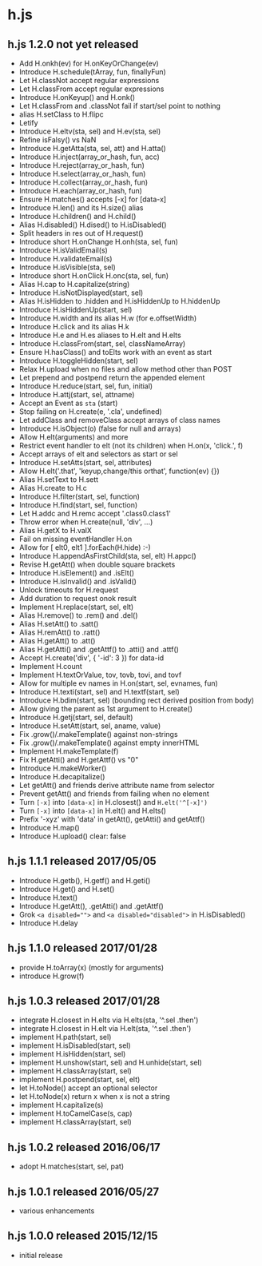 
# h.js


## h.js 1.2.0  not yet released

* Add H.onkh(ev) for H.onKeyOrChange(ev)
* Introduce H.schedule(tArray, fun, finallyFun)
* Let H.classNot accept regular expressions
* Let H.classFrom accept regular expressions
* Introduce H.onKeyup() and H.onk()
* Let H.classFrom and .classNot fail if start/sel point to nothing
* alias H.setClass to H.flipc
* Letify
* Introduce H.eltv(sta, sel) and H.ev(sta, sel)
* Refine isFalsy() vs NaN
* Introduce H.getAtta(sta, sel, att) and H.atta()
* Introduce H.inject(array_or_hash, fun, acc)
* Introduce H.reject(array_or_hash, fun)
* Introduce H.select(array_or_hash, fun)
* Introduce H.collect(array_or_hash, fun)
* Introduce H.each(array_or_hash, fun)
* Ensure H.matches() accepts [-x] for [data-x]
* Introduce H.len() and its H.size() alias
* Introduce H.children() and H.child()
* Alias H.disabled() H.dised() to H.isDisabled()
* Split headers in res out of H.request()
* Introduce short H.onChange H.onh(sta, sel, fun)
* Introduce H.isValidEmail(s)
* Introduce H.validateEmail(s)
* Introduce H.isVisible(sta, sel)
* Introduce short H.onClick H.onc(sta, sel, fun)
* Alias H.cap to H.capitalize(string)
* Introduce H.isNotDisplayed(start, sel)
* Alias H.isHidden to .hidden and H.isHiddenUp to H.hiddenUp
* Introduce H.isHiddenUp(start, sel)
* Introduce H.width and its alias H.w (for e.offsetWidth)
* Introduce H.click and its alias H.k
* Introduce H.e and H.es aliases to H.elt and H.elts
* Introduce H.classFrom(start, sel, classNameArray)
* Ensure H.hasClass() and toElts work with an event as start
* Introduce H.toggleHidden(start, sel)
* Relax H.upload when no files and allow method other than POST
* Let prepend and postpend return the appended element
* Introduce H.reduce(start, sel, fun, initial)
* Introduce H.attj(start, sel, attname)
* Accept an Event as `sta` (start)
* Stop failing on H.create(e, '.cla', undefined)
* Let addClass and removeClass accept arrays of class names
* Introduce H.isObject(o) (false for null and arrays)
* Allow H.elt(arguments) and more
* Restrict event handler to elt (not its children) when H.on(x, 'click.', f)
* Accept arrays of elt and selectors as start or sel
* Introduce H.setAtts(start, sel, attributes)
* Allow H.elt('.that', 'keyup,change/this orthat', function(ev) {})
* Alias H.setText to H.sett
* Alias H.create to H.c
* Introduce H.filter(start, sel, function)
* Introduce H.find(start, sel, function)
* Let H.addc and H.remc accept '.class0.class1'
* Throw error when H.create(null, 'div', ...)
* Alias H.getX to H.valX
* Fail on missing eventHandler H.on
* Allow for [ elt0, elt1 ].forEach(H.hide)  :-)
* Introduce H.appendAsFirstChild(sta, sel, elt) H.appc()
* Revise H.getAtt() when double square brackets
* Introduce H.isElement() and .isElt()
* Introduce H.isInvalid() and .isValid()
* Unlock timeouts for H.request
* Add duration to request onok result
* Implement H.replace(start, sel, elt)
* Alias H.remove() to .rem() and .del()
* Alias H.setAtt() to .satt()
* Alias H.remAtt() to .ratt()
* Alias H.getAtt() to .att()
* Alias H.getAtti() and .getAttf() to .atti() and .attf()
* Accept H.create('div', { '-id': 3 }) for data-id
* Implement H.count
* Implement H.textOrValue, tov, tovb, tovi, and tovf
* Allow for multiple ev names in H.on(start, sel, evnames, fun)
* Introduce H.texti(start, sel) and H.textf(start, sel)
* Introduce H.bdim(start, sel) (bounding rect derived position from body)
* Allow giving the parent as 1st argument to H.create()
* Introduce H.getj(start, sel, default)
* Introduce H.setAtt(start, sel, aname, value)
* Fix .grow()/.makeTemplate() against non-strings
* Fix .grow()/.makeTemplate() against empty innerHTML
* Implement H.makeTemplate(f)
* Fix H.getAtti() and H.getAttf() vs "0"
* Introduce H.makeWorker()
* Introduce H.decapitalize()
* Let getAtt() and friends derive attribute name from selector
* Prevent getAtt() and friends from failing when no element
* Turn `[-x]` into `[data-x]` in H.closest() and `H.elt('^[-x]')`
* Turn `[-x]` into `[data-x]` in H.elt() and H.elts()
* Prefix '-xyz' with 'data' in getAtt(), getAtti() and getAttf()
* Introduce H.map()
* Introduce H.upload() clear: false


## h.js 1.1.1  released 2017/05/05

* Introduce H.getb(), H.getf() and H.geti()
* Introduce H.get() and H.set()
* Introduce H.text()
* Introduce H.getAtt(), .getAtti() and .getAttf()
* Grok `<a disabled="">` and `<a disabled="disabled">` in H.isDisabled()
* Introduce H.delay


## h.js 1.1.0  released 2017/01/28

* provide H.toArray(x) (mostly for arguments)
* introduce H.grow(f)


## h.js 1.0.3  released 2017/01/28

* integrate H.closest in H.elts via H.elts(sta, '^.sel .then')
* integrate H.closest in H.elt via H.elt(sta, '^.sel .then')
* implement H.path(start, sel)
* implement H.isDisabled(start, sel)
* implement H.isHidden(start, sel)
* implement H.unshow(start, sel) and H.unhide(start, sel)
* implement H.classArray(start, sel)
* implement H.postpend(start, sel, elt)
* let H.toNode() accept an optional selector
* let H.toNode(x) return x when x is not a string
* implement H.capitalize(s)
* implement H.toCamelCase(s, cap)
* implement H.classArray(start, sel)


## h.js 1.0.2  released 2016/06/17

* adopt H.matches(start, sel, pat)


## h.js 1.0.1  released 2016/05/27

* various enhancements


## h.js 1.0.0  released 2015/12/15

* initial release

